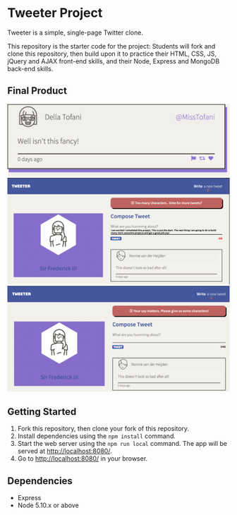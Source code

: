 # Tweeter Project

Tweeter is a simple, single-page Twitter clone.

This repository is the starter code for the project: Students will fork and clone this repository, then build upon it to practice their HTML, CSS, JS, jQuery and AJAX front-end skills, and their Node, Express and MongoDB back-end skills.


## Final Product

!["Tweet-box"](https://github.com/samjanderson/tweeter/blob/master/docs/example-tweet.png?raw=true)
!["Too many characters error"](https://github.com/samjanderson/tweeter/blob/master/docs/desktop-too-many-chars-error.png?raw=true)
!["No characters error"](https://github.com/samjanderson/tweeter/blob/master/docs/desktop-without-chars-error.png?raw=true)


## Getting Started

1. Fork this repository, then clone your fork of this repository.
2. Install dependencies using the `npm install` command.
3. Start the web server using the `npm run local` command. The app will be served at <http://localhost:8080/>.
4. Go to <http://localhost:8080/> in your browser.

## Dependencies

- Express
- Node 5.10.x or above
